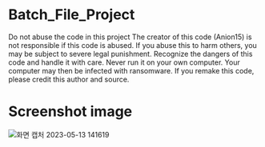 # Batch_File_Project
Do not abuse the code in this project
The creator of this code (Anion15) is not responsible if this code is abused.
If you abuse this to harm others, you may be subject to severe legal punishment.
Recognize the dangers of this code and handle it with care.
Never run it on your own computer. Your computer may then be infected with ransomware.
If you remake this code, please credit this author and source.

# Screenshot image
![화면 캡처 2023-05-13 141619](https://github.com/Anion15/Batch_File_Project/assets/125840838/9f33543d-e4b9-4ea9-8ffd-39aad1b347fe)
